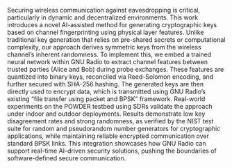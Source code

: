 Securing wireless communication against eavesdropping is critical, particularly in dynamic and decentralized environments. This work introduces a novel AI-assisted method for generating cryptographic keys based on channel fingerprinting using physical layer features. Unlike traditional key generation that relies on pre-shared secrets or computational complexity, our approach derives symmetric keys from the wireless channel’s inherent randomness.
To implement this, we embed a trained neural network within GNU Radio to extract channel features between trusted parties (Alice and Bob) during probe exchanges. These features are quantized into binary keys, reconciled via Reed-Solomon encoding, and further secured with SHA-256 hashing. The generated keys are then directly used to encrypt data, which is transmitted using GNU Radio’s existing “file transfer using packet and BPSK” framework.
Real-world experiments on the POWDER testbed using SDRs validate the approach under indoor and outdoor deployments. Results demonstrate low key disagreement rates and strong randomness, as verified by the NIST test suite for random and pseudorandom number generators for cryptographic applications, while maintaining reliable encrypted communication over standard BPSK links. This integration showcases how GNU Radio can support real-time AI-driven security solutions, pushing the boundaries of software-defined secure communication.
